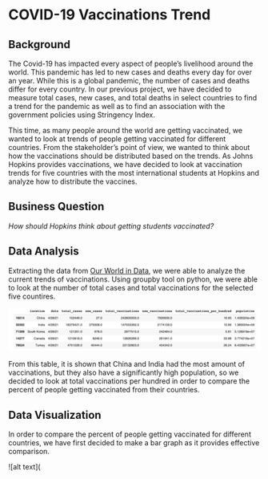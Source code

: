 # COVID-19 Vaccinations Trend

## Background
The Covid-19 has impacted every aspect of people’s livelihood around the world. This pandemic has led to new cases and deaths every day for over an year. While this is a global pandemic, the number of cases and deaths differ for every country. In our previous project, we have decided to measure total cases, new cases, and total deaths in select countries to find a trend for the pandemic as well as to find an association with the government policies using Stringency Index.

This time, as many people around the world are getting vaccinated, we wanted to look at trends of people getting vaccinated for different countries. From the stakeholder’s point of view, we wanted to think about how the vaccinations should be distributed based on the trends. As Johns Hopkins provides vaccinations, we have decided to look at vaccination trends for five countries with the most international students at Hopkins and analyze how to distribute the vaccines. 
 
## Business Question
  _How should Hopkins think about getting students vaccinated?_
  
## Data Analysis
Extracting the data from [Our World in Data](https://ourworldindata.org/covid-vaccinations), we were able to analyze the current trends of vaccinations. Using groupby tool on python, we were able to look at the number of total cases and total vaccinations for the selected five countires. 

![alt text](https://github.com/justinjiholee/covid-trend/blob/main/Python%20Data.png)

From this table, it is shown that China and India had the most amount of vaccinations, but they also have a significantly high population, so we decided to look at total vaccinations per hundred in order to compare the percent of people getting vaccinated from their countries. 

## Data Visualization

In order to compare the percent of people getting vaccinated for different countries, we have first decided to make a bar graph as it provides effective comparison.

![alt text](
